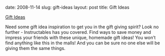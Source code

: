 date: 2008-11-14
slug: gift-ideas
layout: post
title: Gift Ideas


<a href="http://www.instructables.com/id/Gift_Ideas/">Gift Ideas</a><br/><p>Need some gift idea inspiration to get you in the gift giving spirit? Look no further - Instructables has you covered. Find ways to save money and impress your friends with these unique, homemade gift ideas! You won&#8217;t find anything like this in the malls! And you can be sure no one else will be giving them the same things.</p>

